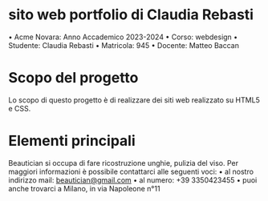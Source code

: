 # sito web portfolio di Claudia Rebasti 
• Acme Novara: Anno Accademico 2023-2024
• Corso: webdesign
• Studente: Claudia Rebasti 
• Matricola: 945 
• Docente: Matteo Baccan

# Scopo del progetto
Lo scopo di questo progetto è di realizzare dei siti web realizzato su HTML5 e CSS.

# Elementi principali 
Beautician si occupa di fare ricostruzione unghie, pulizia del viso. 
Per maggiori informazioni è possibile contattarci alle seguenti voci:
•  al nostro indirizzo mail: beautician@gmail.com
•  al numero: +39 3350423455
•  puoi anche trovarci a Milano, in via Napoleone n°11

